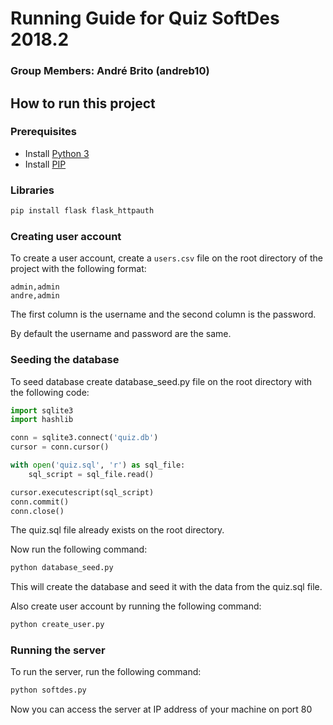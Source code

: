 # Running Guide for Quiz SoftDes 2018.2

### Group Members: André Brito (andreb10)

## How to run this project

### Prerequisites

- Install [Python 3](https://www.python.org/downloads/)
- Install [PIP](https://pip.pypa.io/en/stable/installing/)

### Libraries

```py
pip install flask flask_httpauth
```

### Creating user account

To create a user account, create a `users.csv` file on the root directory of the project with the following format:

```
admin,admin
andre,admin
```

The first column is the username and the second column is the password.

By default the username and password are the same.

### Seeding the database

To seed database create database_seed.py file on the root directory with the following code:

```py
import sqlite3
import hashlib

conn = sqlite3.connect('quiz.db')
cursor = conn.cursor()

with open('quiz.sql', 'r') as sql_file:
    sql_script = sql_file.read()

cursor.executescript(sql_script)
conn.commit()
conn.close()
```

The quiz.sql file already exists on the root directory.

Now run the following command:

```py
python database_seed.py
```

This will create the database and seed it with the data from the quiz.sql file.

Also create user account by running the following command:

```py
python create_user.py
```

### Running the server

To run the server, run the following command:

```py
python softdes.py
```

Now you can access the server at IP address of your machine on port 80
